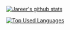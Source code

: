 [![Jareer's github stats](https://github-readme-stats.vercel.app/api?username=jareer12&show_icons=true&include_all_commits=true&theme=material-palenight)](https://github.com/jarer12/jareer12)

[![Top Used Languages](https://github-readme-stats.vercel.app/api/top-langs/?username=jareer12&layout=compact&theme=material-palenight)](https://github.com/jareer12/jareer12)
